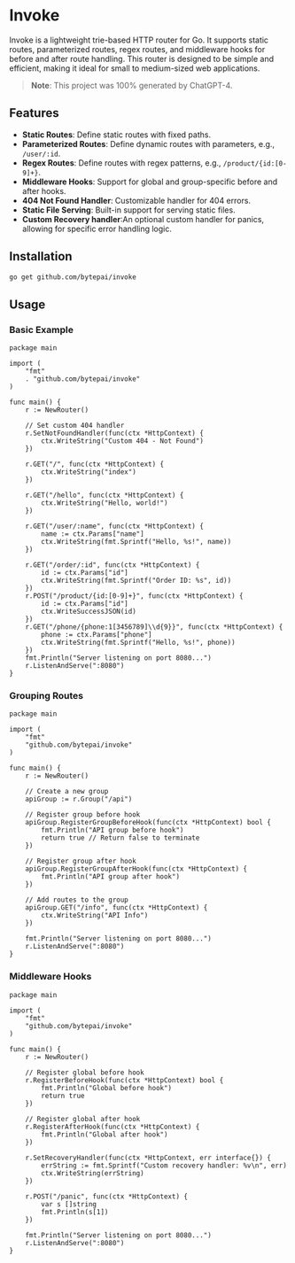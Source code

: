 # Invoke

Invoke is a lightweight trie-based HTTP router for Go. It supports static routes, parameterized routes, regex routes, and middleware hooks for before and after route handling. This router is designed to be simple and efficient, making it ideal for small to medium-sized web applications.

> **Note**: This project was 100% generated by ChatGPT-4.

## Features

- **Static Routes**: Define static routes with fixed paths.
- **Parameterized Routes**: Define dynamic routes with parameters, e.g., `/user/:id`.
- **Regex Routes**: Define routes with regex patterns, e.g., `/product/{id:[0-9]+}`.
- **Middleware Hooks**: Support for global and group-specific before and after hooks.
- **404 Not Found Handler**: Customizable handler for 404 errors.
- **Static File Serving**: Built-in support for serving static files.
- **Custom Recovery handler**:An optional custom handler for panics, allowing for specific error handling logic.

## Installation

```bash
go get github.com/bytepai/invoke

```
## Usage
### Basic Example
```
package main

import (
	"fmt"
	. "github.com/bytepai/invoke"
)

func main() {
	r := NewRouter()

	// Set custom 404 handler
	r.SetNotFoundHandler(func(ctx *HttpContext) {
		ctx.WriteString("Custom 404 - Not Found")
	})

	r.GET("/", func(ctx *HttpContext) {
		ctx.WriteString("index")
	})

	r.GET("/hello", func(ctx *HttpContext) {
		ctx.WriteString("Hello, world!")
	})

	r.GET("/user/:name", func(ctx *HttpContext) {
		name := ctx.Params["name"]
		ctx.WriteString(fmt.Sprintf("Hello, %s!", name))
	})

	r.GET("/order/:id", func(ctx *HttpContext) {
		id := ctx.Params["id"]
		ctx.WriteString(fmt.Sprintf("Order ID: %s", id))
	})
	r.POST("/product/{id:[0-9]+}", func(ctx *HttpContext) {
		id := ctx.Params["id"]
		ctx.WriteSuccessJSON(id)
	})
	r.GET("/phone/{phone:1[3456789]\\d{9}}", func(ctx *HttpContext) {
		phone := ctx.Params["phone"]
		ctx.WriteString(fmt.Sprintf("Hello, %s!", phone))
	})
	fmt.Println("Server listening on port 8080...")
	r.ListenAndServe(":8080")
}
```
### Grouping Routes
```
package main

import (
	"fmt"
	"github.com/bytepai/invoke"
)

func main() {
	r := NewRouter()

	// Create a new group
	apiGroup := r.Group("/api")

	// Register group before hook
	apiGroup.RegisterGroupBeforeHook(func(ctx *HttpContext) bool {
		fmt.Println("API group before hook")
		return true // Return false to terminate
	})

	// Register group after hook
	apiGroup.RegisterGroupAfterHook(func(ctx *HttpContext) {
		fmt.Println("API group after hook")
	})

	// Add routes to the group
	apiGroup.GET("/info", func(ctx *HttpContext) {
		ctx.WriteString("API Info")
	})

	fmt.Println("Server listening on port 8080...")
	r.ListenAndServe(":8080")
}
```

### Middleware Hooks
```
package main

import (
	"fmt"
	"github.com/bytepai/invoke"
)

func main() {
	r := NewRouter()

	// Register global before hook
	r.RegisterBeforeHook(func(ctx *HttpContext) bool {
		fmt.Println("Global before hook")
		return true
	})

	// Register global after hook
	r.RegisterAfterHook(func(ctx *HttpContext) {
		fmt.Println("Global after hook")
	})

	r.SetRecoveryHandler(func(ctx *HttpContext, err interface{}) {
		errString := fmt.Sprintf("Custom recovery handler: %v\n", err)
		ctx.WriteString(errString)
	})
	
	r.POST("/panic", func(ctx *HttpContext) {
		var s []string
		fmt.Println(s[1])
	})

	fmt.Println("Server listening on port 8080...")
	r.ListenAndServe(":8080")
}




